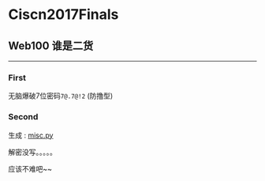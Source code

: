 # Ciscn2017Finals

## Web100 谁是二货

---

### First

无脑爆破7位密码`7@.7@!2` (防撸型)

### Second

生成 : [misc.py](misc.py)

解密没写。。。。。

应该不难吧~~